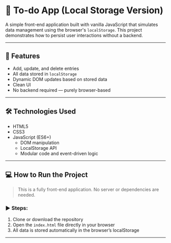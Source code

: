 # 🧾 To-do App (Local Storage Version)

A simple front-end application built with vanilla JavaScript that simulates data management using the browser's `localStorage`. This project demonstrates how to persist user interactions without a backend.

---

## 🚀 Features

- Add, update, and delete entries
- All data stored in `localStorage`
- Dynamic DOM updates based on stored data
- Clean UI
- No backend required — purely browser-based

---

## 🛠️ Technologies Used

- HTML5
- CSS3
- JavaScript (ES6+)
  - DOM manipulation
  - LocalStorage API
  - Modular code and event-driven logic

---

## 💻 How to Run the Project

> This is a fully front-end application. No server or dependencies are needed.

### ▶️ Steps:

1. Clone or download the repository
2. Open the `index.html` file directly in your browser
3. All data is stored automatically in the browser’s localStorage

---
